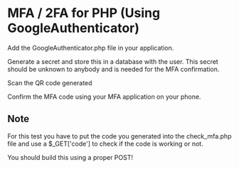 # MFA / 2FA for PHP (Using GoogleAuthenticator)

Add the GoogleAuthenticator.php file in your application.

Generate a secret and store this in a database with the user. This secret should be unknown to anybody and is needed for the MFA confirmation.

Scan the QR code generated

Confirm the MFA code using your MFA application on your phone.

## Note
For this test you have to put the code you generated into the check_mfa.php file and use a $_GET['code'] to check if the code is working or not.

You should build this using a proper POST!